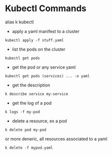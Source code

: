 # Kubectl Commands

alias k kubectl

* apply a yaml manifest to a cluster
```
kubectl apply -f stuff.yaml
```
* list the pods on the cluster
```
kubectl get pods
```
* get the pod or any service yaml
```
kubectl get pods (services) ... -o yaml
```
* get the description
```
k describe service my-service
```
* get the log of a pod
```
k logs -f my-pod
```
* delete a resource, ex a pod
```
k delete pod my-pod
```
or more deneric, all resources associated to a yaml
```
k delete -f mypod.yaml
```
